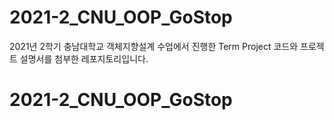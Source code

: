 # 2021-2_CNU_OOP_GoStop
2021년 2학기 충남대학교 객체지향설계 수업에서 진행한 Term Project 코드와 프로젝트 설명서를 첨부한 레포지토리입니다.
# 2021-2_CNU_OOP_GoStop
